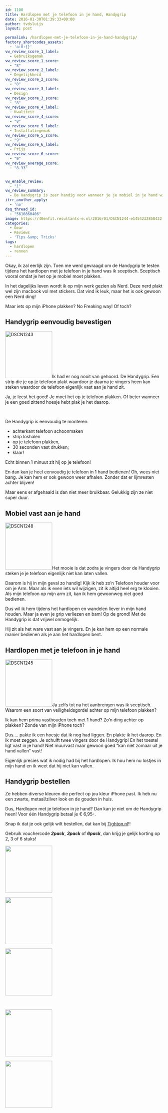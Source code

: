 ```yaml
---
id: 1100
title: Hardlopen met je telefoon in je hand, Handygrip
date: 2016-01-30T01:39:33+00:00
author: tvdsluijs
layout: post

permalink: /hardlopen-met-je-telefoon-in-je-hand-handygrip/
factory_shortcodes_assets:
  - 'a:0:{}'
vw_review_score_1_label:
  - Gebruiksgemak
vw_review_score_1_score:
  - "8"
vw_review_score_2_label:
  - Degelijkheid
vw_review_score_2_score:
  - "8"
vw_review_score_3_label:
  - Design
vw_review_score_3_score:
  - "8"
vw_review_score_4_label:
  - Kwaliteit
vw_review_score_4_score:
  - "8"
vw_review_score_5_label:
  - Installatiegemak
vw_review_score_5_score:
  - "9"
vw_review_score_6_label:
  - Prijs
vw_review_score_6_score:
  - "9"
vw_review_average_score:
  - "8.33"


vw_enable_review:
  - "1"
vw_review_summary:
  - De Handygrip is zeer handig voor wanneer je je mobiel in je hand wilt houden bij het hardlopen of wandelen. Hij ligt vast in je hand, ook al hou je je telefoon losjes vast. Of het mooi is op je telefoon moet je zelf maar beslissen.
itrr_another_apply:
  - 'no'
dsq_thread_id:
  - "5610860406"
image: https://40enfit.resultants-e.nl/2016/01/DSCN1244-e1454232858422.jpg
categories:
  - Gear
  - Reviews
  - 'Tips &amp; Tricks'
tags:
  - hardlopen
  - rennen
---
```

Okay, ik zal eerlijk zijn. Toen me werd gevraagd om de Handygrip te testen tijdens het hardlopen met je telefoon in je hand was ik sceptisch. Sceptisch vooral omdat je het op je mobiel moet plakken.

In het dagelijks leven wordt ik op mijn werk gezien als Nerd. Deze nerd plakt wel zijn macbook vol met stickers. Dat vind ik leuk, maar het is ook gewoon een Nerd ding!

Maar iets op mijn iPhone plakken? No Freaking way! Of toch?<!--more-->

## Handygrip eenvoudig bevestigen

<img class="alignleft size-thumbnail wp-image-1103" src="https://40enfit.resultants-e.nl/2016/01/DSCN1243-150x150.jpg" alt="DSCN1243" width="150" height="150" srcset="https://40enfit.resultants-e.nl/2016/01/DSCN1243-150x150.jpg 150w, https://40enfit.resultants-e.nl/2016/01/DSCN1243-80x80.jpg 80w, https://40enfit.resultants-e.nl/2016/01/DSCN1243-360x360.jpg 360w, https://40enfit.resultants-e.nl/2016/01/DSCN1243-750x750.jpg 750w" sizes="(max-width: 150px) 100vw, 150px" />Ik had er nog nooit van gehoord. De Handygrip. Een strip die je op je telefoon plakt waardoor je daarna je vingers heen kan steken waardoor de telefoon eigenlijk vast aan je hand zit.

Ja, je leest het goed! Je moet het op je telefoon plakken. Of beter wanneer je een goed zittend hoesje hebt plak je het daarop.

&nbsp;

De Handygrip is eenvoudig te monteren:

  * achterkant telefoon schoonmaken
  * strip loshalen
  * op je telefoon plakken,
  * 30 seconden vast drukken;
  * klaar!

Echt binnen 1 minuut zit hij op je telefoon!

En dan kan je heel eenvoudig je telefoon in 1 hand bedienen! Oh, wees niet bang. Je kan hem er ook gewoon weer afhalen. Zonder dat er lijmresten achter blijven!

Maar eens er afgehaald is dan niet meer bruikbaar. Gelukkig zijn ze niet super duur.

## Mobiel vast aan je hand

<img class="alignright size-thumbnail wp-image-1108" src="https://40enfit.resultants-e.nl/2016/01/DSCN1248-150x150.jpg" alt="DSCN1248" width="150" height="150" srcset="https://40enfit.resultants-e.nl/2016/01/DSCN1248-150x150.jpg 150w, https://40enfit.resultants-e.nl/2016/01/DSCN1248-80x80.jpg 80w, https://40enfit.resultants-e.nl/2016/01/DSCN1248-360x360.jpg 360w, https://40enfit.resultants-e.nl/2016/01/DSCN1248-750x750.jpg 750w" sizes="(max-width: 150px) 100vw, 150px" />Het mooie is dat zodra je vingers door de Handygrip steken je je telefoon eigenlijk niet kan laten vallen.

Daarom is hij in mijn geval zo handig! Kijk ik heb zo&#8217;n Telefoon houder voor om je Arm. Maar als ik even iets wil wijzigen, zit ik altijd heel erg te klooien. Als mijn telefoon op mijn arm zit, kan ik hem gewoonweg niet goed bedienen.

Dus wil ik hem tijdens het hardlopen en wandelen liever in mijn hand houden. Maar ja even je grip verliezen en bam! Op de grond! Met de Handygrip is dat vrijwel onmogelijk.

Hij zit als het ware vast aan je vingers. En je kan hem op een normale manier bedienen als je aan het hardlopen bent.

## Hardlopen met je telefoon in je hand

<img class="alignleft size-thumbnail wp-image-1105" src="https://40enfit.resultants-e.nl/2016/01/DSCN1245-150x150.jpg" alt="DSCN1245" width="150" height="150" srcset="https://40enfit.resultants-e.nl/2016/01/DSCN1245-150x150.jpg 150w, https://40enfit.resultants-e.nl/2016/01/DSCN1245-80x80.jpg 80w, https://40enfit.resultants-e.nl/2016/01/DSCN1245-360x360.jpg 360w, https://40enfit.resultants-e.nl/2016/01/DSCN1245-750x750.jpg 750w" sizes="(max-width: 150px) 100vw, 150px" />Ja zelfs tot na het aanbrengen was ik sceptisch. Waarom een soort van veiligheidsgordel achter op mijn telefoon plakken?

Ik kan hem prima vasthouden toch met 1 hand? Zo&#8217;n ding achter op plakken? Zonde van mijn iPhone toch?

Dus&#8230;. pakte ik een hoesje dat ik nog had liggen. En plakte ik het daarop. En ik moet zeggen. Je schuift twee vingers door de Handygrip! En het toestel ligt vast in je hand! Niet muurvast maar gewoon goed &#8220;kan niet zomaar uit je hand vallen&#8221; vast!

Eigenlijk precies wat ik nodig had bij het hardlopen. Ik hou hem nu lostjes in mijn hand en ik weet dat hij niet kan vallen.

## Handygrip bestellen

Ze hebben diverse kleuren die perfect op jou kleur iPhone past. Ik heb nu een zwarte, metaal/zilver look en de gouden in huis.

Dus, Hardlopen met je telefoon in je hand? Dan kan je niet om de Handygrip heen! Voor één Handygrip betaal je € 6,95-.

Snap ik dat je ook gelijk wilt bestellen, dat kan bij <a href="http://www.tighton.nl" target="_blank">Tighton.nl</a>!!

Gebruik vouchercode _**2pack**_, _**3pack**_ of _**6pack**_, dan krijg je gelijk korting op 2, 3 of 6 stuks!

<div id='gallery-10' class='gallery galleryid-1100 gallery-columns-3 gallery-size-thumbnail'>
  <dl class='gallery-item'>
    <dt class='gallery-icon landscape'>
      <a href='https://www.40enfit.nl/hardlopen-met-je-telefoon-in-je-hand-handygrip/dscn1248/'><img width="150" height="150" src="https://40enfit.resultants-e.nl/2016/01/DSCN1248-150x150.jpg" class="attachment-thumbnail size-thumbnail" alt="" srcset="https://40enfit.resultants-e.nl/2016/01/DSCN1248-150x150.jpg 150w, https://40enfit.resultants-e.nl/2016/01/DSCN1248-80x80.jpg 80w, https://40enfit.resultants-e.nl/2016/01/DSCN1248-360x360.jpg 360w, https://40enfit.resultants-e.nl/2016/01/DSCN1248-750x750.jpg 750w" sizes="(max-width: 150px) 100vw, 150px" /></a>
    </dt>
  </dl>
  
  <dl class='gallery-item'>
    <dt class='gallery-icon landscape'>
      <a href='https://www.40enfit.nl/hardlopen-met-je-telefoon-in-je-hand-handygrip/dscn1247/'><img width="150" height="150" src="https://40enfit.resultants-e.nl/2016/01/DSCN1247-150x150.jpg" class="attachment-thumbnail size-thumbnail" alt="" srcset="https://40enfit.resultants-e.nl/2016/01/DSCN1247-150x150.jpg 150w, https://40enfit.resultants-e.nl/2016/01/DSCN1247-80x80.jpg 80w, https://40enfit.resultants-e.nl/2016/01/DSCN1247-360x360.jpg 360w, https://40enfit.resultants-e.nl/2016/01/DSCN1247-750x750.jpg 750w" sizes="(max-width: 150px) 100vw, 150px" /></a>
    </dt>
  </dl>
  
  <dl class='gallery-item'>
    <dt class='gallery-icon landscape'>
      <a href='https://www.40enfit.nl/hardlopen-met-je-telefoon-in-je-hand-handygrip/dscn1246/'><img width="150" height="150" src="https://40enfit.resultants-e.nl/2016/01/DSCN1246-150x150.jpg" class="attachment-thumbnail size-thumbnail" alt="" srcset="https://40enfit.resultants-e.nl/2016/01/DSCN1246-150x150.jpg 150w, https://40enfit.resultants-e.nl/2016/01/DSCN1246-80x80.jpg 80w, https://40enfit.resultants-e.nl/2016/01/DSCN1246-360x360.jpg 360w, https://40enfit.resultants-e.nl/2016/01/DSCN1246-750x750.jpg 750w" sizes="(max-width: 150px) 100vw, 150px" /></a>
    </dt>
  </dl>
  
  <br style="clear: both" />
  
  <dl class='gallery-item'>
    <dt class='gallery-icon landscape'>
      <a href='https://www.40enfit.nl/hardlopen-met-je-telefoon-in-je-hand-handygrip/dscn1245/'><img width="150" height="150" src="https://40enfit.resultants-e.nl/2016/01/DSCN1245-150x150.jpg" class="attachment-thumbnail size-thumbnail" alt="" srcset="https://40enfit.resultants-e.nl/2016/01/DSCN1245-150x150.jpg 150w, https://40enfit.resultants-e.nl/2016/01/DSCN1245-80x80.jpg 80w, https://40enfit.resultants-e.nl/2016/01/DSCN1245-360x360.jpg 360w, https://40enfit.resultants-e.nl/2016/01/DSCN1245-750x750.jpg 750w" sizes="(max-width: 150px) 100vw, 150px" /></a>
    </dt>
  </dl>
  
  <dl class='gallery-item'>
    <dt class='gallery-icon landscape'>
      <a href='https://www.40enfit.nl/hardlopen-met-je-telefoon-in-je-hand-handygrip/dscn1243/'><img width="150" height="150" src="https://40enfit.resultants-e.nl/2016/01/DSCN1243-150x150.jpg" class="attachment-thumbnail size-thumbnail" alt="" srcset="https://40enfit.resultants-e.nl/2016/01/DSCN1243-150x150.jpg 150w, https://40enfit.resultants-e.nl/2016/01/DSCN1243-80x80.jpg 80w, https://40enfit.resultants-e.nl/2016/01/DSCN1243-360x360.jpg 360w, https://40enfit.resultants-e.nl/2016/01/DSCN1243-750x750.jpg 750w" sizes="(max-width: 150px) 100vw, 150px" /></a>
    </dt>
  </dl>
  
  <br style='clear: both' />
</div>